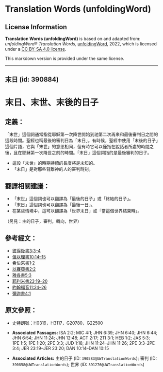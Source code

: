# Translation Words (unfoldingWord)

## License Information

**Translation Words (unfoldingWord)** is based on and adapted from: _unfoldingWord® Translation Words_, [unfoldingWord](https://unfoldingword.org/utw), 2022, which is licensed under a [CC BY-SA 4.0 license](https://creativecommons.org/licenses/by-sa/4.0/legalcode.en).

This markdown version is provided under the same license.



--------------------------------

## 末日 (id: 390884)

末日、末世、末後的日子
===========

定義：
---

「末世」這個詞通常指從耶穌第一次降世開始到祂第二次再來和最後審判日之間的這段時間。聖經也稱最後的審判日為「末日」。有時候，聖經中使用「末後的日子」這個片語，它與「末世」的意思相同，但有時它可以僅指在說話者所處的時間之後，且在耶穌第一次降世之前的時間。「末日」這個詞指的是最後審判的日子。

* 這段「末世」的時期持續的長度將是未知的。
* 「末日」是對那些背離神的人的審判時刻。

翻譯相關建議：
-------

* 「末世」這個詞也可以翻譯為「最後的日子」或「終結的日子」。
* 「末日」這個詞也可以翻譯為「最後一日」。
* 在某些情境中，這可以翻譯為「世界末日」或「當這個世界結束時」。

（另見：主的日子，審判，轉向，世界）

參考經文：
-----

* [彼得後書3:3–4](https://ref.ly/2Pet3:3-2Pet3:4)
* [但以理書10:14–15](https://ref.ly/Dan10:14-Dan10:15)
* [希伯來書1:2](https://ref.ly/Heb1:2)
* [以賽亞書2:2](https://ref.ly/Isa2:2)
* [雅各書5:3](https://ref.ly/Jas5:3)
* [耶利米書23:19–20](https://ref.ly/Jer23:19-Jer23:20)
* [約翰福音11:24–26](https://ref.ly/John11:24-John11:26)
* [彌迦書4:1](https://ref.ly/Mic4:1)

原文參照：
-----

* 史特朗號：H0319，H3117，G20780，G22500

* **Associated Passages:** ISA 2:2; MIC 4:1; JHN 6:39; JHN 6:40; JHN 6:44; JHN 6:54; JHN 11:24; JHN 12:48; ACT 2:17; 2TI 3:1; HEB 1:2; JAS 5:3; 1PE 1:5; 1PE 1:20; 2PE 3:3; JUD 1:18; JHN 11:24–JHN 11:26; 2PE 3:3–2PE 3:4; JER 23:19–JER 23:20; DAN 10:14–DAN 10:15
* **Associated Articles:** 主的日子 (ID: `390583@UWTranslationWords`); 審判 (ID: `390858@UWTranslationWords`); 世界 (ID: `391276@UWTranslationWords`)


